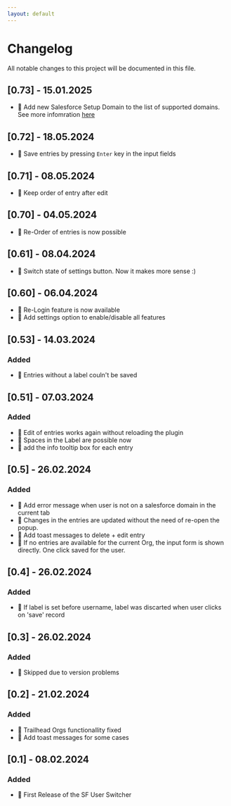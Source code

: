 ```yaml
---
layout: default
---
```


# Changelog

All notable changes to this project will be documented in this file.

## [0.73] - 15.01.2025
 
-   🎯 Add new Salesforce Setup Domain to the list of supported domains. See more infomration [here](https://help.salesforce.com/s/articleView?id=001395243&type=1)

## [0.72] - 18.05.2024
 
-   🎯 Save entries by pressing `Enter` key in the input fields

## [0.71] - 08.05.2024

-   🎯 Keep order of entry after edit

## [0.70] - 04.05.2024

-   🚀 Re-Order of entries is now possible

## [0.61] - 08.04.2024

-   🎯 Switch state of settings button. Now it makes more sense :)

## [0.60] - 06.04.2024

-   🚀 Re-Login feature is now available
-   🚀 Add settings option to enable/disable all features

## [0.53] - 14.03.2024

### Added

-   🎯 Entries without a label couln't be saved

## [0.51] - 07.03.2024

### Added

-   🎯 Edit of entries works again without reloading the plugin
-   🎯 Spaces in the Label are possible now
-   🚀 add the info tooltip box for each entry

## [0.5] - 26.02.2024

### Added

-   🚀 Add error message when user is not on a salesforce domain in the current tab
-   🎯 Changes in the entries are updated without the need of re-open the popup.
-   🚀 Add toast messages to delete + edit entry
-   🚀 If no entries are available for the current Org, the input form is shown directly. One click saved for the user.

## [0.4] - 26.02.2024

### Added

-   🎯 If label is set before username, label was discarted when user clicks on 'save' record

## [0.3] - 26.02.2024

### Added

-   🤫 Skipped due to version problems

## [0.2] - 21.02.2024

### Added

-   🎯 Trailhead Orgs functionallity fixed
-   🚀 Add toast messages for some cases

## [0.1] - 08.02.2024

### Added

-   🚀 First Release of the SF User Switcher
